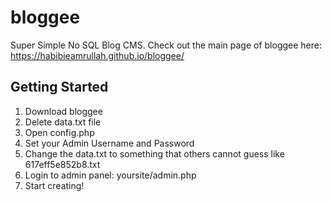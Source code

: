 # bloggee
 Super Simple No SQL Blog CMS. Check out the main page of bloggee here: https://habibieamrullah.github.io/bloggee/

## Getting Started
1. Download bloggee
2. Delete data.txt file
3. Open config.php
4. Set your Admin Username and Password
5. Change the data.txt to something that others cannot guess like 617eff5e852b8.txt
6. Login to admin panel: yoursite/admin.php
7. Start creating!
